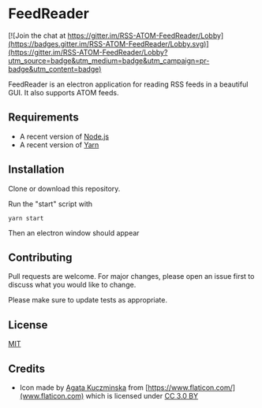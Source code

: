 # FeedReader

[![Join the chat at https://gitter.im/RSS-ATOM-FeedReader/Lobby](https://badges.gitter.im/RSS-ATOM-FeedReader/Lobby.svg)](https://gitter.im/RSS-ATOM-FeedReader/Lobby?utm_source=badge&utm_medium=badge&utm_campaign=pr-badge&utm_content=badge)

FeedReader is an electron application for reading RSS feeds in a beautiful GUI. It also supports ATOM feeds.

## Requirements

* A recent version of [Node.js](https://nodejs.org/)
* A recent version of [Yarn](https://yarnpkg.com/)

## Installation

Clone or download this repository.

Run the "start" script with

```
yarn start
```

Then an electron window should appear

## Contributing
Pull requests are welcome. For major changes, please open an issue first to discuss what you would like to change.

Please make sure to update tests as appropriate.

## License
[MIT](https://choosealicense.com/licenses/mit/)

## Credits
* Icon made by [Agata Kuczminska](https://www.flaticon.com/authors/agata-kuczminska) from [https://www.flaticon.com/](www.flaticon.com) which is licensed under [CC 3.0 BY](http://creativecommons.org/licenses/by/3.0/)
